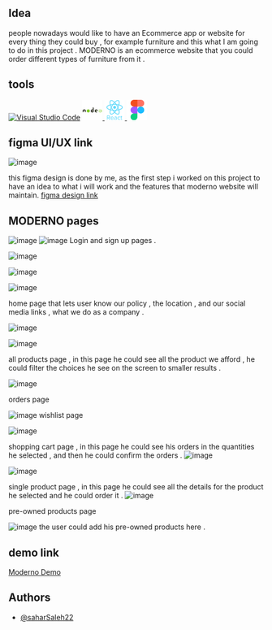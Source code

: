 ## Idea
people nowadays would like to have an
Ecommerce app or website for every thing
they could buy , for example furniture and
this what I am going to do in this project .
MODERNO is an ecommerce website that
you could order different types of furniture
from it .
## tools 
<a href="#"><img alt="Visual Studio Code" src="https://sparkcdneus2.azureedge.net/sparkimageassets/XP9KHM4BK9FZ7Q-63e59db4-cf83-46b7-9365-0c37221b94de" width=45px height =45px></a>    <a href="https://nodejs.org" target="_blank" rel="noreferrer"> <img src="https://raw.githubusercontent.com/devicons/devicon/master/icons/nodejs/nodejs-original-wordmark.svg" alt="nodejs" width="40" height="40"/> </a>    <a href="https://reactjs.org/" target="_blank" rel="noreferrer"> <img src="https://raw.githubusercontent.com/devicons/devicon/master/icons/react/react-original-wordmark.svg" alt="react" width="40" height="40"/> </a>   <a href="https://reactjs.org/" target="_blank" rel="noreferrer"> <img src="https://raw.githubusercontent.com/devicons/devicon/master/icons/figma/figma-original.svg" alt="react" width="40" height="40"/> </a> 
## figma UI/UX link
![image](https://github.com/saharSaleh22/Final_ReactJS_Project_GSG/assets/78207579/64c71d3c-9de2-41fe-bb3f-7f02957ad81c)

this figma design is done by me, as the first step i worked on this project to have an idea to what i will work and the features that moderno website will maintain.
[figma design link](https://www.figma.com/file/dVTtzioCe5p22MxRvVTCor/Moderno-For-furniture-website?type=design&node-id=0-1&mode=design&t=I9dDhLYKUs204Ddq-0)

## MODERNO pages 
![image](https://github.com/saharSaleh22/Final_ReactJS_Project_GSG/assets/78207579/f92b6910-ce69-4e8b-886e-40ce0a220462)
![image](https://github.com/saharSaleh22/Final_ReactJS_Project_GSG/assets/78207579/d40e6cdd-de71-4888-bb91-0ac4acd81703)
Login and sign up pages .


![image](https://github.com/saharSaleh22/Final_ReactJS_Project_GSG/assets/78207579/9ddcf77f-ded3-43ce-b1fc-c7b8aa1d794e)

![image](https://github.com/saharSaleh22/Final_ReactJS_Project_GSG/assets/78207579/13ecc7a0-1c48-415b-b858-163c6cbb393e)

![image](https://github.com/saharSaleh22/Final_ReactJS_Project_GSG/assets/78207579/46957d7f-6236-4126-954f-d708a8ad69cb)

home page that lets user know our policy , the
location , and our social media links , what we
do as a company .

![image](https://github.com/saharSaleh22/Final_ReactJS_Project_GSG/assets/78207579/0c2f05c4-455f-43ad-b30b-672eb388ff03)

![image](https://github.com/saharSaleh22/Final_ReactJS_Project_GSG/assets/78207579/421d1714-e04c-42ef-bca3-30ca2e110058)

all products page , in this page he could see all
the product we afford , he could filter the
choices he see on the screen to smaller results .

![image](https://github.com/saharSaleh22/Final_ReactJS_Project_GSG/assets/78207579/abf4eae5-fdc2-4610-bba6-3f100db42742)

orders page 

![image](https://github.com/saharSaleh22/Final_ReactJS_Project_GSG/assets/78207579/1b2e479b-d5ea-4335-8039-9547561c6e55)
wishlist page 

![image](https://github.com/saharSaleh22/Final_ReactJS_Project_GSG/assets/78207579/c283ce03-8ca1-4684-b631-c8eac4e2aa2c)

shopping cart page , in this page he could see
his orders in the quantities he selected , and
then he could confirm the orders .
![image](https://github.com/saharSaleh22/Final_ReactJS_Project_GSG/assets/78207579/e97e3e1a-706e-40ff-b48e-683263f57e00)

![image](https://github.com/saharSaleh22/Final_ReactJS_Project_GSG/assets/78207579/c20c4f74-e584-4002-93c1-263e9aaf5405)

single product page , in this page he could see
all the details for the product he selected and he
could order it .
![image](https://github.com/saharSaleh22/Final_ReactJS_Project_GSG/assets/78207579/aba890d5-6bda-419f-8faa-f7ba8d31f06b)


pre-owned products page

![image](https://github.com/saharSaleh22/Final_ReactJS_Project_GSG/assets/78207579/4b10ae60-3a7f-45f4-9936-24606a785872)
the user could add his pre-owned products here .

## demo link 
[Moderno Demo](https://drive.google.com/file/d/10Ym4iz63wI0_Ua-dLJHONWOlvyV9hiWH/view?usp=sharing)

## Authors

- [@saharSaleh22](https://www.github.com/saharSaleh22)

